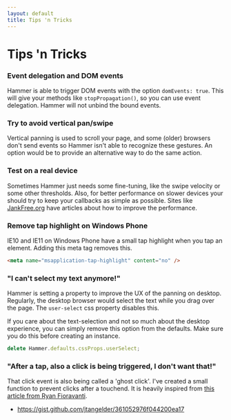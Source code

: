 ```yaml
---
layout: default
title: Tips 'n Tricks
---
```


# Tips 'n Tricks

### Event delegation and DOM events
Hammer is able to trigger DOM events with the option `domEvents: true`. This will give your methods like `stopPropagation()`, so you can use event delegation. Hammer will not unbind the bound events.

### Try to avoid vertical pan/swipe
Vertical panning is used to scroll your page, and some (older) browsers don't send events so Hammer isn't
able to recognize these gestures. An option would be to provide an alternative way to do the same action.

### Test on a real device
Sometimes Hammer just needs some fine-tuning, like the swipe velocity or some other thresholds. Also,
for better performance on slower devices your should try to keep your callbacks as simple as possible.
Sites like [JankFree.org](http://jankfree.org/) have articles about how to improve the performance.

### Remove tap highlight on Windows Phone
IE10 and IE11 on Windows Phone have a small tap highlight when you tap an element. Adding this meta tag
removes this.

````html
<meta name="msapplication-tap-highlight" content="no" />
````

### "I can't select my text anymore!"
Hammer is setting a property to improve the UX of the panning on desktop. Regularly, the desktop browser
would select the text while you drag over the page. The `user-select` css property disables this.

If you care about the text-selection and not so much about the desktop experience, you can simply remove
this option from the defaults. Make sure you do this before creating an instance.

````js
delete Hammer.defaults.cssProps.userSelect;
````

### "After a tap, also a click is being triggered, I don't want that!"
That click event is also being called a 'ghost click'. I've created a small function to prevent clicks after a touchend. It is heavily inspired from [this article from Ryan Fioravanti](https://developers.google.com/mobile/articles/fast_buttons#ghost).

- https://gist.github.com/jtangelder/361052976f044200ea17
